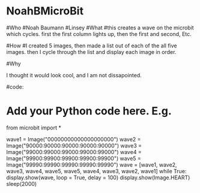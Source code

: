 # NoahBMicroBit

#Who
  #Noah Baumann
  #Linsey
#What
  #this creates a wave on the microbit which cycles. first the first column lights up, then the first and second, Etc.  
  
#How
  #I created 5 images, then made a list out of each of the all five images. then I cycle through the list and display each image in order. 


#Why

I thought it would look cool, and I am not dissapointed. 


#code:
 # Add your Python code here. E.g.
from microbit import *

wave1 = Image("00000000000000000000")
wave2 = Image("90000:90000:90000:90000:90000")
wave3 = Image("99000:99000:99000:99000:99000")
wave4 = Image("99900:99900:99900:99900:99900")
wave5 = Image("99990:99990:99990:99990:99990")
wave = [wave1, wave2, wave3, wave4, wave5, wave5, wave4, wave3, wave2, wave1]
while True:
    display.show(wave, loop = True, delay = 100)
    display.show(Image.HEART)
    sleep(2000)
